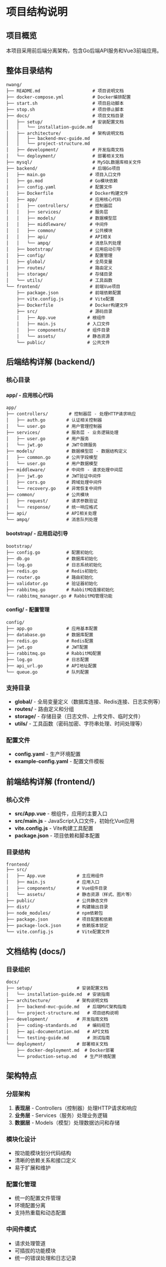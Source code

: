 # 项目结构说明

## 项目概览

本项目采用前后端分离架构，包含Go后端API服务和Vue3前端应用。

## 整体目录结构

```
nwang/
├── README.md                    # 项目说明文档
├── docker-compose.yml           # Docker编排配置
├── start.sh                     # 项目启动脚本
├── stop.sh                      # 项目停止脚本
├── docs/                        # 项目文档目录
│   ├── setup/                   # 安装配置文档
│   │   └── installation-guide.md
│   ├── architecture/            # 架构说明文档
│   │   ├── backend-mvc-guide.md
│   │   └── project-structure.md
│   ├── development/             # 开发指南文档
│   └── deployment/              # 部署相关文档
├── mysql/                       # MySQL数据库相关文件
├── backend/                     # 后端Go项目
│   ├── main.go                 # 项目入口文件
│   ├── go.mod                  # Go模块依赖
│   ├── config.yaml             # 配置文件
│   ├── Dockerfile              # Docker构建文件
│   ├── app/                    # 应用核心代码
│   │   ├── controllers/        # 控制器层
│   │   ├── services/           # 服务层
│   │   ├── models/             # 数据模型层
│   │   ├── middleware/         # 中间件
│   │   ├── common/             # 公共模块
│   │   ├── api/                # API相关
│   │   └── ampq/               # 消息队列处理
│   ├── bootstrap/              # 应用启动引导
│   ├── config/                 # 配置管理
│   ├── global/                 # 全局变量
│   ├── routes/                 # 路由定义
│   ├── storage/                # 存储目录
│   └── utils/                  # 工具函数
└── frontend/                   # 前端Vue项目
    ├── package.json            # 前端依赖配置
    ├── vite.config.js          # Vite配置
    ├── Dockerfile              # Docker构建文件
    ├── src/                    # 源码目录
    │   ├── App.vue            # 根组件
    │   ├── main.js            # 入口文件
    │   ├── components/        # 组件目录
    │   └── assets/            # 静态资源
    └── public/                # 公共文件
```

## 后端结构详解 (backend/)

### 核心目录

#### app/ - 应用核心代码
```
app/
├── controllers/        # 控制器层 - 处理HTTP请求响应
│   ├── auth.go        # 认证相关控制器
│   └── user.go        # 用户管理控制器
├── services/          # 服务层 - 业务逻辑处理
│   ├── user.go        # 用户服务
│   └── jwt.go         # JWT令牌服务
├── models/            # 数据模型层 - 数据结构定义
│   ├── common.go      # 公共字段模型
│   └── user.go        # 用户数据模型
├── middleware/        # 中间件 - 请求处理中间层
│   ├── jwt.go         # JWT验证中间件
│   ├── cors.go        # 跨域处理中间件
│   └── recovery.go    # 异常恢复中间件
├── common/            # 公共模块
│   ├── request/       # 请求参数验证
│   └── response/      # 统一响应格式
├── api/               # API相关处理
└── ampq/              # 消息队列处理
```

#### bootstrap/ - 应用启动引导
```
bootstrap/
├── config.go          # 配置初始化
├── db.go              # 数据库初始化
├── log.go             # 日志系统初始化
├── redis.go           # Redis初始化
├── router.go          # 路由初始化
├── validator.go       # 验证器初始化
├── rabbitmq.go        # RabbitMQ连接初始化
└── rabbitmq_manager.go # RabbitMQ管理功能
```

#### config/ - 配置管理
```
config/
├── app.go             # 应用基本配置
├── database.go        # 数据库配置
├── redis.go           # Redis配置
├── jwt.go             # JWT配置
├── rabbitmq.go        # RabbitMQ配置
├── log.go             # 日志配置
├── api_url.go         # API地址配置
└── queue.go           # 队列配置
```

### 支持目录

- **global/** - 全局变量定义（数据库连接、Redis连接、日志实例等）
- **routes/** - 路由定义和分组
- **storage/** - 存储目录（日志文件、上传文件、临时文件）
- **utils/** - 工具函数（密码加密、字符串处理、时间处理等）

### 配置文件
- **config.yaml** - 生产环境配置
- **example-config.yaml** - 配置文件模板

## 前端结构详解 (frontend/)

### 核心文件
- **src/App.vue** - 根组件，应用的主要入口
- **src/main.js** - JavaScript入口文件，初始化Vue应用
- **vite.config.js** - Vite构建工具配置
- **package.json** - 项目依赖和脚本配置

### 目录结构
```
frontend/
├── src/
│   ├── App.vue            # 主应用组件
│   ├── main.js            # 应用入口
│   ├── components/        # Vue组件目录
│   └── assets/            # 静态资源（样式、图片等）
├── public/                # 公共静态文件
├── dist/                  # 构建输出目录
├── node_modules/          # npm依赖包
├── package.json           # 项目配置和依赖
├── package-lock.json      # 依赖版本锁定
└── vite.config.js         # Vite配置文件
```

## 文档结构 (docs/)

### 目录组织
```
docs/
├── setup/                 # 安装配置文档
│   └── installation-guide.md  # 安装指南
├── architecture/          # 架构说明文档  
│   ├── backend-mvc-guide.md   # 后端MVC架构指南
│   └── project-structure.md   # 项目结构说明
├── development/           # 开发指南文档
│   ├── coding-standards.md    # 编码规范
│   ├── api-documentation.md   # API文档
│   └── testing-guide.md       # 测试指南
└── deployment/            # 部署相关文档
    ├── docker-deployment.md  # Docker部署
    └── production-setup.md   # 生产环境配置
```

## 架构特点

### 分层架构
1. **表现层** - Controllers（控制器）处理HTTP请求和响应
2. **业务层** - Services（服务）处理业务逻辑
3. **数据层** - Models（模型）处理数据访问和存储

### 模块化设计
- 按功能模块划分代码结构
- 清晰的依赖关系和接口定义
- 易于扩展和维护

### 配置化管理
- 统一的配置文件管理
- 环境配置分离
- 支持热重载和动态配置

### 中间件模式
- 请求处理管道
- 可插拔的功能模块
- 统一的错误处理和日志记录 